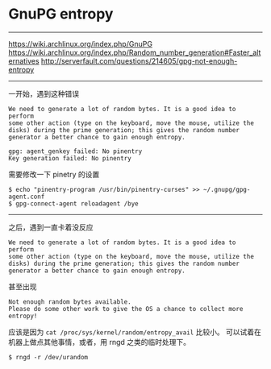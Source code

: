 # GnuPG entropy

---

https://wiki.archlinux.org/index.php/GnuPG
https://wiki.archlinux.org/index.php/Random_number_generation#Faster_alternatives
http://serverfault.com/questions/214605/gpg-not-enough-entropy

---

一开始，遇到这种错误

```
We need to generate a lot of random bytes. It is a good idea to perform
some other action (type on the keyboard, move the mouse, utilize the
disks) during the prime generation; this gives the random number
generator a better chance to gain enough entropy.

gpg: agent_genkey failed: No pinentry
Key generation failed: No pinentry
```

需要修改一下 pinetry 的设置

```
$ echo "pinentry-program /usr/bin/pinentry-curses" >> ~/.gnupg/gpg-agent.conf
$ gpg-connect-agent reloadagent /bye
```

---

之后，遇到一直卡着没反应

```
We need to generate a lot of random bytes. It is a good idea to perform
some other action (type on the keyboard, move the mouse, utilize the
disks) during the prime generation; this gives the random number
generator a better chance to gain enough entropy.
```

甚至出现

```
Not enough random bytes available.
Please do some other work to give the OS a chance to collect more entropy!
```

应该是因为 `cat /proc/sys/kernel/random/entropy_avail` 比较小。
可以试着在机器上做点其他事情，或者，用 rngd 之类的临时处理下。

```
$ rngd -r /dev/urandom
```
